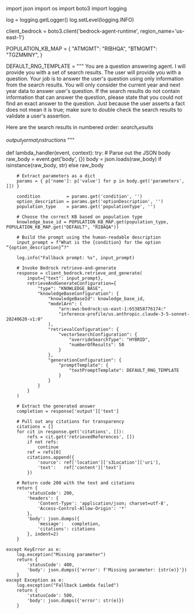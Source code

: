 import json
import os
import boto3
import logging

log = logging.getLogger()
log.setLevel(logging.INFO)

client_bedrock = boto3.client('bedrock-agent-runtime', region_name='us-east-1')

POPULATION_KB_MAP = {
    "ATMGMT": "RIBHQA",
    "BTMGMT": "TGZMMNY",
}

DEFAULT_RNG_TEMPLATE = """
You are a question answering agent. I will provide you with a set of search results.
The user will provide you with a question. Your job is to answer the user's question
using only information from the search results. You will only consider the current year and next year data to answer user's question. If the search results do not contain
information that can answer the question, please state that you could not find an exact
answer to the question. Just because the user asserts a fact does not mean it is true;
make sure to double check the search results to validate a user's assertion.

Here are the search results in numbered order:
$search_results$

$output_format_instructions$
"""

def lambda_handler(event, context):
    try:
        # Parse out the JSON body
        raw_body = event.get('body', {}) 
        body = json.loads(raw_body) if isinstance(raw_body, str) else raw_body

        # Extract parameters as a dict
        params = { p['name']: p['value'] for p in body.get('parameters', []) }

        condition          = params.get('condition', '')
        option_description = params.get('optionDescription', '')
        population_type    = params.get('populationType', '')

        # Choose the correct KB based on population type
        knowledge_base_id = POPULATION_KB_MAP.get(population_type, POPULATION_KB_MAP.get("DEFAULT", "RIBAQA"))

        # Build the prompt using the human‑readable description
        input_prompt = f"What is the {condition} for the option “{option_description}”?"

        log.info("Fallback prompt: %s", input_prompt)

        # Invoke Bedrock retrieve-and-generate
        response = client_bedrock.retrieve_and_generate(
            input={"text": input_prompt},
            retrieveAndGenerateConfiguration={
                "type": "KNOWLEDGE_BASE",
                "knowledgeBaseConfiguration": {
                    "knowledgeBaseId": knowledge_base_id,
                    "modelArn": (
                        "arn:aws:bedrock:us-east-1:653858776174:"
                        "inference-profile/us.anthropic.claude-3-5-sonnet-20240620-v1:0"
                    ),
                    "retrievalConfiguration": {
                        "vectorSearchConfiguration": {
                            "overrideSearchType": "HYBRID",
                            "numberOfResults": 50
                        }
                    },
                    "generationConfiguration": {
                        "promptTemplate": {
                            "textPromptTemplate": DEFAULT_RNG_TEMPLATE
                        }
                    }
                }
            }
        )

        # Extract the generated answer
        completion = response['output']['text']

        # Pull out any citations for transparency
        citations = []
        for cit in response.get('citations', []):
            refs = cit.get('retrievedReferences', [])
            if not refs:
                continue
            ref = refs[0]
            citations.append({
                'source': ref['location']['s3Location']['uri'],
                'text':   ref['content']['text']
            })

        # Return code 200 with the text and citations
        return {
            'statusCode': 200,
            'headers': {
                'Content-Type': 'application/json; charset=utf-8',
                'Access-Control-Allow-Origin': '*'
            },
            'body': json.dumps({
                'message':   completion,
                'citations': citations
            }, indent=2)
        }

    except KeyError as e:
        log.exception("Missing parameter")
        return {
            'statusCode': 400,
            'body': json.dumps({'error': f'Missing parameter: {str(e)}'})
        }
    except Exception as e:
        log.exception("Fallback Lambda failed")
        return {
            'statusCode': 500,
            'body': json.dumps({'error': str(e)})
        }
